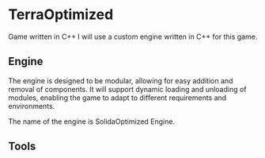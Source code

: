 # TerraOptimized

Game written in C++
I will use a custom engine written in C++ for this game.

## Engine

The engine is designed to be modular, allowing for easy addition and removal of components. It will
support dynamic loading and unloading of modules, enabling the game to adapt to different requirements and environments.

The name of the engine is SolidaOptimized Engine.

## Tools
